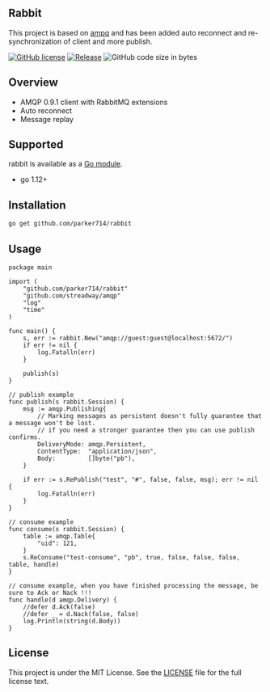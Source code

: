 Rabbit 
------------
This project is based on [ampq](https://github.com/streadway/amqp) and has been added auto reconnect and re-synchronization of client and more publish.

[![GitHub license](https://img.shields.io/github/license/parker714/rabbit)](https://github.com/parker714/rabbit/blob/master/LICENSE)
[![Release](https://img.shields.io/github/release/parker714/rabbit.svg)](https://github.com/parker714/rabbit/releases)
![GitHub code size in bytes](https://img.shields.io/github/languages/code-size/parker714/rabbit)

Overview
------------
- AMQP 0.9.1 client with RabbitMQ extensions
- Auto reconnect
- Message replay

Supported
------------

rabbit is available as a [Go module](https://github.com/golang/go/wiki/Modules).

- go 1.12+ 

Installation
------------
```sh
go get github.com/parker714/rabbit
```

Usage
------------
```
package main

import (
	"github.com/parker714/rabbit"
	"github.com/streadway/amqp"
	"log"
	"time"
)

func main() {
	s, err := rabbit.New("amqp://guest:guest@localhost:5672/")
	if err != nil {
		log.Fatalln(err)
	}

	publish(s)
}

// publish example
func publish(s rabbit.Session) {
	msg := amqp.Publishing{
		// Marking messages as persistent doesn't fully guarantee that a message won't be lost.
		// if you need a stronger guarantee then you can use publish confirms.
		DeliveryMode: amqp.Persistent,
		ContentType:  "application/json",
		Body:         []byte("pb"),
	}

	if err := s.RePublish("test", "#", false, false, msg); err != nil {
		log.Fatalln(err)
	}
}

// consume example
func consume(s rabbit.Session) {
	table := amqp.Table{
		"uid": 121,
	}
	s.ReConsume("test-consume", "pb", true, false, false, false, table, handle)
}

// consume example, when you have finished processing the message, be sure to Ack or Nack !!!
func handle(d amqp.Delivery) {
	//defer d.Ack(false)
	//defer _ = d.Nack(false, false)
	log.Println(string(d.Body))
}

```

License
------------
This project is under the MIT License. See the [LICENSE](https://github.com/parker714/rabbit/blob/master/LICENSE) file for the full license text.
